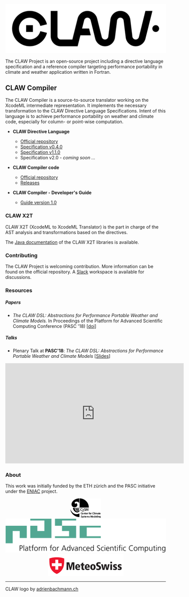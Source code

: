 ![CLAW Logo](resources/logo_full_black.png)


The CLAW Project is an open-source project including a directive language
specification and a reference compiler targeting performance portability in
climate and weather application written in Fortran.

## CLAW Compiler
The CLAW Compiler is a source-to-source translator working on the XcodeML
intermediate representation. It implements the necessary transformation to the
CLAW Directive Language Specifications.
Intent of this language is to achieve performance portability on weather and
climate code, especially for column- or point-wise computation.

* **CLAW Directive Language**
  * [Official repository](https://github.com/claw-project/claw-language-specification)
  * [Specification v0.4.0 ](./resources/claw_language_specifications_v0.4.0.pdf)
  * [Specification v1.1.0](./resources/claw_language_specifications_v1.1.0.pdf)
  * Specification v2.0 - _coming soon ..._


* **CLAW Compiler code**
  * [Official repository](https://github.com/claw-project/claw-compiler)
  * [Releases](https://github.com/claw-project/claw-compiler/releases)


* **CLAW Compiler - Developer's Guide**
  * [Guide version 1.0](./resources/developers_guide_v1.0.pdf)

### CLAW X2T
CLAW X2T (XcodeML to XcodeML Translator) is the part in charge of the AST
analysis and transformations based on the directives.

The [Java documentation](./javadoc/index.html) of the CLAW X2T libraries is
available.

### Contributing
The CLAW Project is welcoming contribution. More information can be found on the official
repository.
A [Slack](https://claw-compiler.slack.com/) workspace is available for discussions.

### Resources

##### Papers
*  *The CLAW DSL: Abstractions for Performance Portable Weather and Climate Models.* In Proceedings of the Platform for Advanced Scientific Computing Conference (PASC '18)  [[doi]((https://doi.org/10.1145/3218176.3218226))]


##### Talks
* Plenary Talk at **PASC'18**: *The CLAW DSL: Abstractions for Performance Portable
  Weather and Climate Models* [[Slides](./resources/20180702_claw_pasc18.pdf)]

<iframe width="560" height="315" src="https://www.youtube.com/embed/zns7JcbuKB4?rel=0" frameborder="0" allow="autoplay; encrypted-media" allowfullscreen></iframe>

### About
This work was initially funded by the ETH zürich and the PASC initiative under
the [ENIAC](http://www.pasc-ch.org/projects/2017-2020/eniac/) project.


<div style="text-align:center">
<a href="http://www.c2sm.ethz.ch" target="_blank"><img src ="resources/c2sm_logo_black.png"/></a>
<a href="https://www.pasc-ch.org" target="_blank"><img src ="resources/pasc_logo.svg"/></a>
<a href="http://www.meteoswiss.admin.ch" target="_blank"><img src ="resources/mch_logo_1.png"/></a>
</div>

---
CLAW logo by [adrienbachmann.ch](http://www.adrienbachmann.ch)
